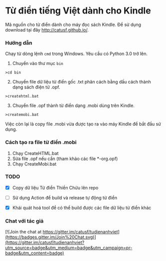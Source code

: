 # Từ điển tiếng Việt dành cho Kindle

Mã nguồn cho từ điển dành cho máy đọc sách Kindle. Để sử dụng download tại đây http://catusf.github.io/.

### Hướng dẫn

Chạy từ dòng lệnh `cmd` trong Windows. Yêu cầu có Python 3.0 trở lên.

1. Chuyển vào thư mục `bin`
```
>cd bin
```

2. Chuyển file dữ liệu từ điển gốc .txt phân cách bằng dấu cách thành dạng sách điện tử .opf.
```
>createhtml.bat
```

3. Chuyển file .opf thành từ điển dạng .mobi dùng trên Kindle.

```
>createmobi.bat
```

Việc còn lại là copy file .mobi vừa được tạo ra vào máy Kindle để bắt đầu sử dụng.

### Cách tạo ra file từ điển .mobi

1. Chạy CreateHTML.bat
2. Sửa file .opf nếu cần (tham khảo các file *-org.opf)
2. Chạy CreateMobi.bat

### TODO
- [X] Copy dữ liệu Từ điển Thiền Chửu lên repo
- [ ] Sử dụng Action để build và release tự động từ điển
- [X] Khái quát hoá tool để có thể build được các file dữ liệu từ điển khác


### Chat với tác giả

[![Join the chat at https://gitter.im/catusf/tudienanhviet](https://badges.gitter.im/Join%20Chat.svg)](https://gitter.im/catusf/tudienanhviet?utm_source=badge&utm_medium=badge&utm_campaign=pr-badge&utm_content=badge)
 
